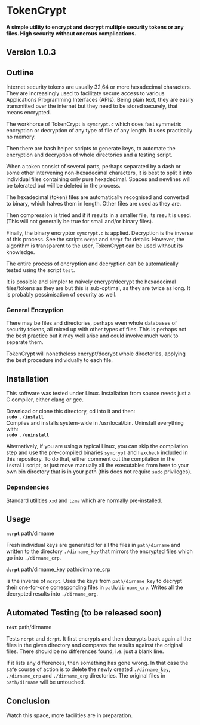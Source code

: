 # TokenCrypt

**A simple utility to encrypt and decrypt multiple security tokens or any files.
High security without onerous complications.**

## Version 1.0.3  

## Outline

Internet security tokens are usually 32,64 or more hexadecimal characters. 
They are increasingly used to facilitate secure access to various 
Applications Programming Interfaces (APIs). Being plain text,
they are easily transmitted over the internet but they need to be stored securely,
that means encrypted.

The workhorse of TokenCrypt is `symcrypt.c` which does fast symmetric
encryption or decryption of any type of file of any length. It uses practically no memory.

Then there are 
bash helper scripts to generate keys, to automate the encryption and decryption
of whole directories and a testing script.

When a token consist of several parts, perhaps separated by a dash or some
other intervening non-hexadecimal characters, it is best to split it into individual
files containing only pure hexadecimal. Spaces and newlines will be tolerated
but will be deleted in the process.

The hexadecimal (token) files are automatically recognised and converted to binary, 
which halves them in length. Other files are used as they are.

Then compression is tried and if it results in a smaller file, its result is used.
(This will not generally be true for small and/or binary files).

Finally, the binary encryptor `symcrypt.c` is applied.
Decryption is the inverse of this process. See the scripts `ncrpt` and `dcrpt` for details.
However, the algorithm is transparent to the user, TokenCrypt can be used without
its knowledge.

The entire process of encryption and decryption can be automatically
tested using the script `test`.

It is possible and simpler to naively encrypt/decrypt the hexadecimal files/tokens
as they are but this is sub-optimal, as they are twice as long. It is probably 
pessimisation of security as well.

### General Encryption

There may be files and directories, perhaps even whole databases of security tokens,
all mixed up with other types of files. This is perhaps not the best practice but 
it may well arise and could involve much work to separate them.

TokenCrypt will nonetheless encrypt/decrypt whole directories, applying the best
procedure individually to each file.

## Installation

This software was tested under Linux. 
Installation from source needs just a C compiler, either clang or gcc.

Download or clone this directory, cd into it and then:  
**`sudo ./install`**  
Compiles and installs system-wide in /usr/local/bin. Uninstall everything with:  
**`sudo ./uninstall`**

Alternatively, if you are using a typical Linux, you can skip the compilation step
and use the pre-compiled binaries `symcrypt` and `hexcheck` included in this repository.
To do that, either comment out the compilation in the `install` script, or just move manually 
all the executables from here to your own bin directory that is in your path 
(this does not require `sudo` privileges).

### Dependencies

Standard utilities `xxd` and `lzma` which are normally pre-installed.

## Usage

**`ncrpt`** path/dirname

Fresh individual keys are generated for all the files in `path/dirname` and
written to the directory `./dirname_key` that mirrors the encrypted files
which go into `./dirname_crp`.

**`dcrpt`** path/dirname_key path/dirname_crp

is the inverse of `ncrpt`. Uses the keys from  `path/dirname_key` to decrypt 
their one-for-one corresponding files in `path/dirname_crp`.
Writes all the decrypted results into `./dirname_org`.

## Automated Testing (to be released soon)


**`test`** path/dirname 

Tests `ncrpt` and `dcrpt`. It first encrypts and then decrypts back again all the files in the given directory
and compares the results against the original files.
There should be no differences found, i.e. just a blank line.

If it lists any differences, then something has gone wrong. 
In that case the safe course of action is to delete the newly created `./dirname_key`,
`./dirname_crp` and `./dirname_org` directories.
The original files in `path/dirname` will be untouched.

## Conclusion

Watch this space, more facilities are in preparation.
